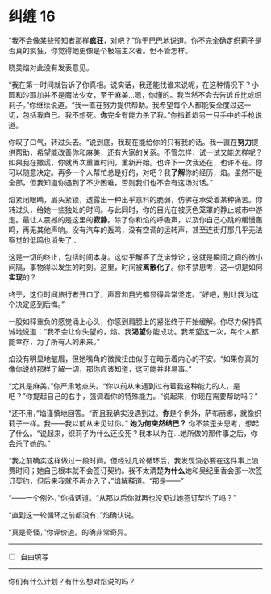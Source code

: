 # 纠缠 16

“我不会像某些预知者那样**疯狂**，对吧？”你干巴巴地说道。你不完全确定织莉子是否真的疯狂，你觉得她更像是个极端主义者。但不管怎样。

晓美焰对此没有发表意见。

“我在第一时间就告诉了你真相。说实话，我还能找谁来说呢，在这种情况下？小圆和沙耶加并不是魔法少女，至于麻美...嗯，你懂的。我当然不会去告诉丘比或织莉子。”你继续说道。“我一直在努力提供帮助。我希望每个人都能安全度过这一切，包括我自己。我不想死。**你**完全有能力杀了我。”你指着焰另一只手中的手枪说道。

你叹了口气，转过头去。“说到底，我现在能给你的只有我的话。我一直在**努力**提供帮助，希望能改善你和麻美，还有大家的关系。不管怎样，试一试又能怎样呢？如果我在撒谎，你就再次重置时间，重新开始。也许下一次我还在，也许不在。你可以随意决定。再多一个人帮忙总是好的，对吧？我**了解**你的经历，焰。虽然不是全部，但我知道你遇到了不少困难，否则我们也不会有这场对话。”

焰紧闭眼睛，眉头紧锁，透露出一种出乎意料的脆弱，仿佛在承受着某种痛苦。你转过头，给她一些独处的时间。与此同时，你的目光在被灰色笼罩的静止城市中游走。最让人震撼的是这里的**寂静**。除了你和焰的呼吸声，以及你自己心跳的缓慢轰鸣，再无其他声响。没有汽车的轰鸣，没有空调的运转声，甚至连街灯那几乎无法察觉的低鸣也消失了…

这是一切的终止，包括时间本身。这似乎解答了芝诺悖论；这就是瞬间之间的微小间隔，事物得以发生的时刻。这里，时间被**离散化了**。你不禁思考，这一切是如何**实现**的？

终于，这位时间旅行者开口了，声音和目光都显得异常坚定。“好吧，别让我为这个决定感到后悔。”

一股如释重负的感觉涌上心头，你感到肩膀上的紧张终于开始缓解。你尽力保持真诚地说道：“我不会让你失望的，焰。我**渴望**你能成功。我希望这一次，每个人都能幸存，为了所有人的未来。”

焰没有明显地皱眉，但她嘴角的微微扭曲似乎在暗示着内心的不安。“如果你真的像你说的那样了解一切，那你应该知道，这可能并非易事。”

“尤其是麻美，”你严肃地点头。“你以前从未遇到过有着我这种能力的人，是吧？”你提起自己的右手，强调着你的特殊能力。“说起来，你现在需要帮助吗？”

“还不用，”焰谨慎地回答。“而且我确实没遇到过。**你**是个例外，萨布丽娜，就像织莉子一样。我——我以前从未见过你。”
**她为何突然结巴？**
你不禁歪头思考，想起了什么。“说起来，织莉子为什么还没死？我本以为在...她所做的那件事之后，你会杀了她的。”

“我之前确实这样做过一段时间。但经过几轮循环后，我发现没必要在这件事上浪费时间；她自己根本就不会签订契约。我不太清楚**为什么**她和吴纪里香会那一次签订契约，但后来我就不再介入了，”焰解释道。“那是——”

“——一个例外，”你插话道。“从那以后你就再也没见过她签订契约了吗？”

“直到这一轮循环之前都没有，”焰确认说。

“真是奇怪，”你评价道。的确非常奇异。

---

- [ ] 自由填写

---

你们有什么计划？有什么想对焰说的吗？
